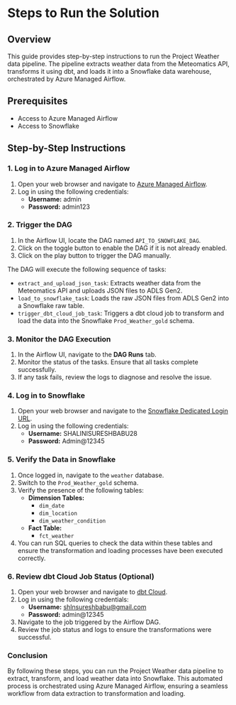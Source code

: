 # Steps to Run the Solution 

## Overview

This guide provides step-by-step instructions to run the Project Weather data pipeline. The pipeline extracts weather data from the Meteomatics API, transforms it using dbt, and loads it into a Snowflake data warehouse, orchestrated by Azure Managed Airflow.

## Prerequisites

- Access to Azure Managed Airflow
- Access to Snowflake

## Step-by-Step Instructions

### 1. Log in to Azure Managed Airflow

1. Open your web browser and navigate to [Azure Managed Airflow](https://fd701914951718.westeurope.airflow.svc.datafactory.azure.com/home).
2. Log in using the following credentials:
   - **Username:** admin
   - **Password:** admin123

### 2. Trigger the DAG

1. In the Airflow UI, locate the DAG named `API_TO_SNOWFLAKE_DAG`.
2. Click on the toggle button to enable the DAG if it is not already enabled.
3. Click on the play button to trigger the DAG manually.

The DAG will execute the following sequence of tasks:
- `extract_and_upload_json_task`: Extracts weather data from the Meteomatics API and uploads JSON files to ADLS Gen2.
- `load_to_snowflake_task`: Loads the raw JSON files from ADLS Gen2 into a Snowflake raw table.
- `trigger_dbt_cloud_job_task`: Triggers a dbt cloud job to transform and load the data into the Snowflake `Prod_Weather_gold` schema.

### 3. Monitor the DAG Execution

1. In the Airflow UI, navigate to the **DAG Runs** tab.
2. Monitor the status of the tasks. Ensure that all tasks complete successfully.
3. If any task fails, review the logs to diagnose and resolve the issue.

### 4. Log in to Snowflake

1. Open your web browser and navigate to the [Snowflake Dedicated Login URL](https://fnzcqvd-le43064.snowflakecomputing.com).
2. Log in using the following credentials:
   - **Username:** SHALINISURESHBABU28
   - **Password:** Admin@12345

### 5. Verify the Data in Snowflake

1. Once logged in, navigate to the `weather` database.
2. Switch to the `Prod_Weather_gold` schema.
3. Verify the presence of the following tables:
   - **Dimension Tables:**
     - `dim_date`
     - `dim_location`
     - `dim_weather_condition`
   - **Fact Table:**
     - `fct_weather`
4. You can run SQL queries to check the data within these tables and ensure the transformation and loading processes have been executed correctly.

### 6. Review dbt Cloud Job Status (Optional)

1. Open your web browser and navigate to [dbt Cloud](https://pf524.us1.dbt.com/).
2. Log in using the following credentials:
   - **Username:** shlnsureshbabu@gmail.com
   - **Password:** admin@12345
3. Navigate to the job triggered by the Airflow DAG.
4. Review the job status and logs to ensure the transformations were successful.

### Conclusion

By following these steps, you can run the Project Weather data pipeline to extract, transform, and load weather data into Snowflake. This automated process is orchestrated using Azure Managed Airflow, ensuring a seamless workflow from data extraction to transformation and loading.
